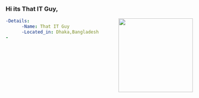 ### Hi its That IT Guy,
<img align='right' src='https://c.tenor.com/4CPI9z1qIPAAAAAC/tokyo-ghoul-kaneki-ken.gif' width='200"'>

<!--[![Linkedin Badge](https://img.shields.io/badge/-Joy%20Ghosh-blue?style=social&logo=Linkedin&logoColor=blue&link=https://www.linkedin.com/in/0xjoyghosh/)](https://www.linkedin.com/in/0xjoyghosh/) [![Twitter Badge](http://img.shields.io/badge/-@0xjoyghosh-1ca0f1?style=social&logo=twitter&logoColor=blue&link=https://twitter.com/0xjoyghosh)](https://twitter.com/0xjoyghosh) [![Medium Badge](http://img.shields.io/badge/-@0xjoyghosh-1ca0f1?style=social&logo=Medium&logoColor=black&link=https://medium.com/@0xjoyghosh)](https://medium.com/@0xjoyghosh)-->

```yaml
-Details:
      -Name: That IT Guy
      -Located_in: Dhaka,Bangladesh
-

```
